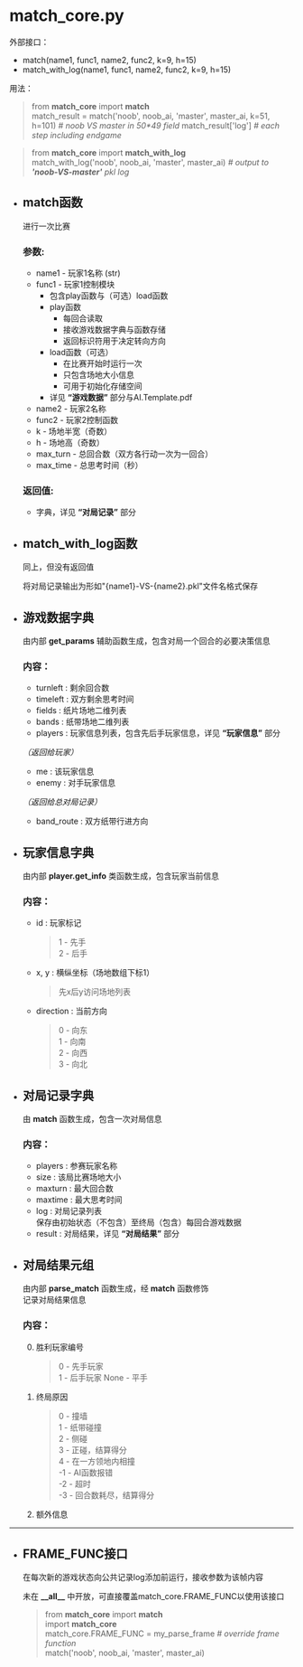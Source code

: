 # match_core.py

外部接口：
- match(name1, func1, name2, func2, k=9, h=15)
- match_with_log(name1, func1, name2, func2, k=9, h=15)

用法：
> from __match_core__ import __match__  
> match_result = match('noob', noob_ai, 'master', master_ai, k=51, h=101) _# noob VS master in 50*49 field_
> match_result['log'] _# each step including endgame_

> from __match_core__ import __match_with_log__  
> match_with_log('noob', noob_ai, 'master', master_ai) _# output to __'noob-VS-master'__ pkl log_

- ## match函数

    进行一次比赛

    ### 参数:
    - name1 - 玩家1名称 (str)
    - func1 - 玩家1控制模块  
        - 包含play函数与（可选）load函数
        - play函数
            - 每回合读取
            - 接收游戏数据字典与函数存储
            - 返回标识符用于决定转向方向
        - load函数（可选）
            - 在比赛开始时运行一次
            - 只包含场地大小信息
            - 可用于初始化存储空间
        - 详见 __“游戏数据”__ 部分与AI.Template.pdf
    - name2 - 玩家2名称
    - func2 - 玩家2控制函数
    - k - 场地半宽（奇数）
    - h - 场地高（奇数）
    - max_turn - 总回合数（双方各行动一次为一回合）
    - max_time - 总思考时间（秒）

    ### 返回值:
    - 字典，详见 __“对局记录”__ 部分

- ## match_with_log函数

    同上，但没有返回值

    将对局记录输出为形如"{name1}-VS-{name2}.pkl"文件名格式保存

- ## 游戏数据字典

    由内部 __get_params__ 辅助函数生成，包含对局一个回合的必要决策信息

    ### 内容：
    - turnleft : 剩余回合数
    - timeleft : 双方剩余思考时间
    - fields : 纸片场地二维列表
    - bands : 纸带场地二维列表
    - players : 玩家信息列表，包含先后手玩家信息，详见 __“玩家信息”__ 部分

    _（返回给玩家）_

    - me : 该玩家信息
    - enemy : 对手玩家信息

    _（返回给总对局记录）_

    - band_route : 双方纸带行进方向

- ## 玩家信息字典

    由内部 __player.get_info__ 类函数生成，包含玩家当前信息

    ### 内容：
    - id : 玩家标记
        > 1 - 先手  
        > 2 - 后手
    - x, y : 横纵坐标（场地数组下标1）
        > 先x后y访问场地列表
    - direction : 当前方向
        > 0 - 向东  
        > 1 - 向南  
        > 2 - 向西  
        > 3 - 向北

- ## 对局记录字典

    由 __match__ 函数生成，包含一次对局信息

    ### 内容：
    - players : 参赛玩家名称
    - size : 该局比赛场地大小
    - maxturn : 最大回合数
    - maxtime : 最大思考时间
    - log : 对局记录列表  
    保存由初始状态（不包含）至终局（包含）每回合游戏数据
    - result : 对局结果，详见 __“对局结果”__ 部分

- ## 对局结果元组

    由内部 __parse_match__ 函数生成，经 __match__ 函数修饰  
    记录对局结果信息

    ### 内容：
    0. 胜利玩家编号
        > 0 - 先手玩家  
        > 1 - 后手玩家
        > None - 平手
    1. 终局原因
        > 0 - 撞墙  
        > 1 - 纸带碰撞  
        > 2 - 侧碰  
        > 3 - 正碰，结算得分  
        > 4 - 在一方领地内相撞  
        > -1 - AI函数报错  
        > -2 - 超时  
        > -3 - 回合数耗尽，结算得分
    2. 额外信息

----

- ## FRAME_FUNC接口

    在每次新的游戏状态向公共记录log添加前运行，接收参数为该帧内容

    未在 __\_\_all\_\___ 中开放，可直接覆盖match_core.FRAME_FUNC以使用该接口

    > from __match_core__ import __match__  
    > import __match_core__  
    > match_core.FRAME_FUNC = my_parse_frame _# override frame function_  
    > match('noob', noob_ai, 'master', master_ai)